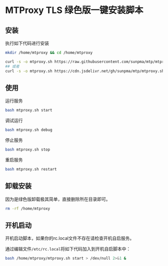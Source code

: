# MTProxy TLS 绿色版一键安装脚本

## 安装

执行如下代码进行安装

```bash
mkdir /home/mtproxy && cd /home/mtproxy

curl -s -o mtproxy.sh https://raw.githubusercontent.com/sunpma/mtp/mtproxy.sh && chmod +x mtproxy.sh && bash mtproxy.sh
## 或者
curl -s -o mtproxy.sh https://cdn.jsdelivr.net/gh/sunpma/mtp/mtproxy.sh && chmod +x mtproxy.sh && bash mtproxy.sh
```

## 使用

运行服务

```bash
bash mtproxy.sh start
```
调试运行

```bash
bash mtproxy.sh debug
```

停止服务

```bash
bash mtproxy.sh stop
```

重启服务

```bash
bash mtproxy.sh restart
```



## 卸载安装

因为是绿色版卸载极其简单，直接删除所在目录即可。

```bash
rm -rf /home/mtproxy
```

## 开机启动

开机启动脚本，如果你的rc.local文件不存在请检查开机自启服务。

通过编辑文件`/etc/rc.local`将如下代码加入到开机自启脚本中：

```bash
bash /home/mtproxy/mtproxy.sh start > /dev/null 2>&1 &
```
